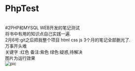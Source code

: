 # PhpTest
<br/>#2PHP和MYSQL WEB开发的笔记测试
<br/>将书中有用的知识点自己实践一遍.
<br/>2月6号:git之后把我整个项目 html css js 3个月的笔记全部删光了.<br/>
万事开头难<br/>
关键字 :红色  备注:紫色 绿色:疑惑,待解决<br/>
图片为运行效果<br/>
![pic](https://github.com/buffge/PhpTest/blob/test/public/images/pic_buffge_2017-02-11-02_00_29.png "脚本运行效果")
